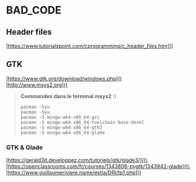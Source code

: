 # BAD_CODE

## Header files

[https://www.tutorialspoint.com/cprogramming/c_header_files.htm]()

## GTK

[https://www.gtk.org/download/windows.php]() \
[http://www.msys2.org]()

>**Commandes dans le terminal msys2 :**\
>
>`pacman -Syu`\
>`pacman -Syu`\
>`pacman -S mingw-w64-x86_64-gcc`\
>`pacman -S mingw-w64-x86_64-toolchain base-devel`\
>`pacman -S mingw-w64-x86_64-gtk3`\
>`pacman -S mingw-w64-x86_64-glade`

### GTK & Glade

[https://gerald3d.developpez.com/tutoriels/gtk/glade3/]()\
[https://openclassrooms.com/fr/courses/1343806-pygtk/1343942-glade]()\
[https://www.guillaumeriviere.name/estia/DRI/tp1.php]()
